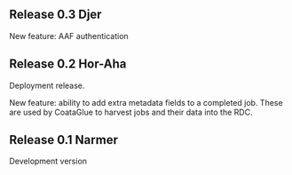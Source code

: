 Release 0.3 Djer
----------------

New feature: AAF authentication

Release 0.2 Hor-Aha
-------------------

Deployment release.

New feature: ability to add extra metadata fields to a completed job. These
are used by CoataGlue to harvest jobs and their data into the RDC.


Release 0.1 Narmer
------------------

Development version